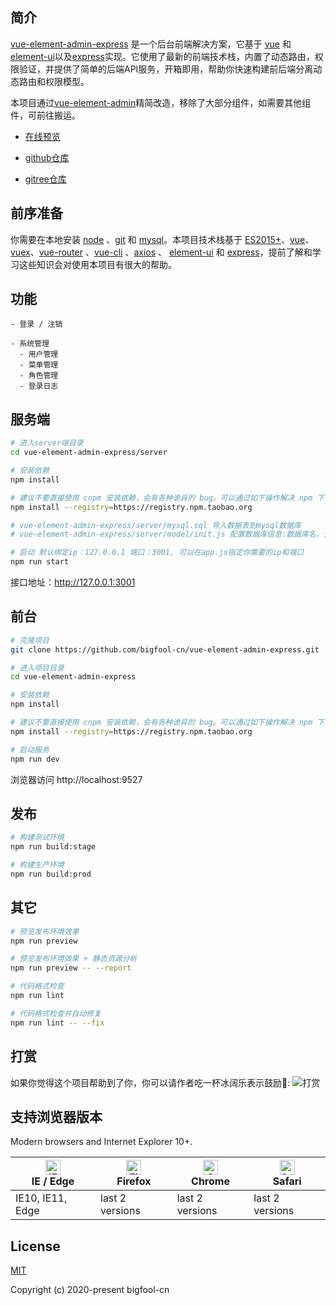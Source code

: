 ## 简介

[vue-element-admin-express](https://vue.usenav.com) 是一个后台前端解决方案，它基于 [vue](https://github.com/vuejs/vue) 和 [element-ui](https://github.com/ElemeFE/element)以及[express](https://www.expressjs.com.cn/)实现。它使用了最新的前端技术栈，内置了动态路由，权限验证，并提供了简单的后端API服务，开箱即用，帮助你快速构建前后端分离动态路由和权限模型。

本项目通过[vue-element-admin](https://github.com/PanJiaChen/vue-element-admin)精简改造，移除了大部分组件，如需要其他组件，可前往搬运。

- [在线预览](https://vue.usenav.com)

- [github仓库](https://gitgub.com/bigfool-cn/vue-element-admin-express)

- [gitree仓库](https://gitee.com/bigfool-cn/vue-element-admin-express)


## 前序准备

你需要在本地安装 [node](http://nodejs.org/) 、[git](https://git-scm.com/) 和 [mysql](https://www.mysql.com/)。本项目技术栈基于 [ES2015+](http://es6.ruanyifeng.com/)、[vue](https://cn.vuejs.org/index.html)、[vuex](https://vuex.vuejs.org/zh-cn/)、[vue-router](https://router.vuejs.org/zh-cn/) 、[vue-cli](https://github.com/vuejs/vue-cli) 、[axios](https://github.com/axios/axios) 、 [element-ui](https://github.com/ElemeFE/element) 和 [express](https://www.expressjs.com.cn/)，提前了解和学习这些知识会对使用本项目有很大的帮助。


## 功能

```
- 登录 / 注销

- 系统管理
  - 用户管理
  - 菜单管理
  - 角色管理
  - 登录日志
```

## 服务端

```bash
# 进入server端目录
cd vue-element-admin-express/server

# 安装依赖
npm install

# 建议不要直接使用 cnpm 安装依赖，会有各种诡异的 bug。可以通过如下操作解决 npm 下载速度慢的问题
npm install --registry=https://registry.npm.taobao.org

# vue-element-admin-express/server/mysql.sql 导入数据表到mysql数据库
# vue-element-admin-express/server/model/init.js 配置数据库信息:数据库名，登录账号，登录密码，ip,端口

# 启动 默认绑定ip：127.0.0.1 端口：3001, 可以在app.js指定你需要的ip和端口
npm run start

```

接口地址：http://127.0.0.1:3001

## 前台

```bash
# 克隆项目
git clone https://github.com/bigfool-cn/vue-element-admin-express.git

# 进入项目目录
cd vue-element-admin-express

# 安装依赖
npm install

# 建议不要直接使用 cnpm 安装依赖，会有各种诡异的 bug。可以通过如下操作解决 npm 下载速度慢的问题
npm install --registry=https://registry.npm.taobao.org

# 启动服务
npm run dev
```

浏览器访问 http://localhost:9527

## 发布

```bash
# 构建测试环境
npm run build:stage

# 构建生产环境
npm run build:prod
```

## 其它

```bash
# 预览发布环境效果
npm run preview

# 预览发布环境效果 + 静态资源分析
npm run preview -- --report

# 代码格式检查
npm run lint

# 代码格式检查并自动修复
npm run lint -- --fix
```

## 打赏
如果你觉得这个项目帮助到了你，你可以请作者吃一杯冰阔乐表示鼓励🍹:
![打赏](https://usenav-1256191445.cos.ap-guangzhou.myqcloud.com/pays.png)

## 支持浏览器版本

Modern browsers and Internet Explorer 10+.

| [<img src="https://raw.githubusercontent.com/alrra/browser-logos/master/src/edge/edge_48x48.png" alt="IE / Edge" width="24px" height="24px" />](https://godban.github.io/browsers-support-badges/)</br>IE / Edge | [<img src="https://raw.githubusercontent.com/alrra/browser-logos/master/src/firefox/firefox_48x48.png" alt="Firefox" width="24px" height="24px" />](https://godban.github.io/browsers-support-badges/)</br>Firefox | [<img src="https://raw.githubusercontent.com/alrra/browser-logos/master/src/chrome/chrome_48x48.png" alt="Chrome" width="24px" height="24px" />](https://godban.github.io/browsers-support-badges/)</br>Chrome | [<img src="https://raw.githubusercontent.com/alrra/browser-logos/master/src/safari/safari_48x48.png" alt="Safari" width="24px" height="24px" />](https://godban.github.io/browsers-support-badges/)</br>Safari |
| --------- | --------- | --------- | --------- |
| IE10, IE11, Edge| last 2 versions| last 2 versions| last 2 versions

## License

[MIT](https://github.com/bigfool-cn/vue-element-admin-express/blob/master/LICENSE)

Copyright (c) 2020-present bigfool-cn
